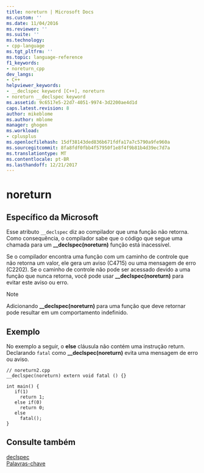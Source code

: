 ```yaml
---
title: noreturn | Microsoft Docs
ms.custom: ''
ms.date: 11/04/2016
ms.reviewer: ''
ms.suite: ''
ms.technology:
- cpp-language
ms.tgt_pltfrm: ''
ms.topic: language-reference
f1_keywords:
- noreturn_cpp
dev_langs:
- C++
helpviewer_keywords:
- __declspec keyword [C++], noreturn
- noreturn __declspec keyword
ms.assetid: 9c6517e5-22d7-4051-9974-3d2200ae4d1d
caps.latest.revision: 8
author: mikeblome
ms.author: mblome
manager: ghogen
ms.workload:
- cplusplus
ms.openlocfilehash: 15df38143ded836b671fdfa17a7c5790a9fe960a
ms.sourcegitcommit: 8fa8fdf0fbb4f57950f1e8f4f9b81b4d39ec7d7a
ms.translationtype: MT
ms.contentlocale: pt-BR
ms.lasthandoff: 12/21/2017
---
```

# <a name="noreturn"></a>noreturn
## <a name="microsoft-specific"></a>Específico da Microsoft  
 Esse atributo `__declspec` diz ao compilador que uma função não retorna. Como consequência, o compilador sabe que o código que segue uma chamada para um **__declspec(noreturn)** função está inacessível.  
  
 Se o compilador encontra uma função com um caminho de controle que não retorna um valor, ele gera um aviso (C4715) ou uma mensagem de erro (C2202). Se o caminho de controle não pode ser acessado devido a uma função que nunca retorna, você pode usar **__declspec(noreturn)** para evitar este aviso ou erro.  
  
> [!NOTE]
>  Adicionando **__declspec(noreturn)** para uma função que deve retornar pode resultar em um comportamento indefinido.  
  
## <a name="example"></a>Exemplo  
 No exemplo a seguir, o **else** cláusula não contém uma instrução return.  Declarando `fatal` como **__declspec(noreturn)** evita uma mensagem de erro ou aviso.  
  
```  
// noreturn2.cpp  
__declspec(noreturn) extern void fatal () {}  
  
int main() {  
   if(1)  
     return 1;  
   else if(0)  
     return 0;  
   else  
     fatal();  
}  
```  
  
## <a name="see-also"></a>Consulte também  
 [declspec](../cpp/declspec.md)   
 [Palavras-chave](../cpp/keywords-cpp.md)